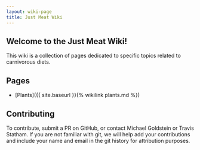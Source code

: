 ```yaml
---
layout: wiki-page
title: Just Meat Wiki
---
```


## Welcome to the Just Meat Wiki!

This wiki is a collection of pages dedicated to specific topics related to carnivorous diets.

## Pages

* [Plants]({{ site.baseurl }}{% wikilink plants.md %})

## Contributing

To contribute, submit a PR on GitHub, or contact Michael Goldstein or Travis Statham. If you are not familiar with git, we will help add your contributions and include your name and email in the git history for attribution purposes.
